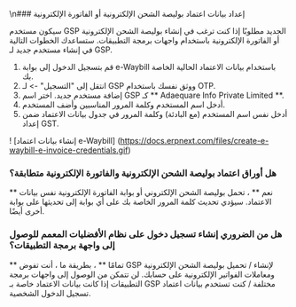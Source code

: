 \n### إعداد بيانات اعتماد بوليصة الشحن الإلكترونية أو الفاتورة الإلكترونية

سيكون مستخدم GSP الجديد مطلوبًا إذا كنت ترغب في إنشاء بوليصة الشحن الإلكترونية أو الفاتورة الإلكترونية باستخدام واجهات برمجة التطبيقات. ستساعدك الخطوات التالية في إنشاء مستخدم جديد لـ GSP.

1. قم بتسجيل الدخول إلى بوابة e-Waybill باستخدام بيانات الاعتماد الحالية الخاصة بك.
2. انتقل إلى "التسجيل" -> لـ GSP ووثق نفسك باستخدام OTP.
3. إضافة مستخدم جديد. اختر اسم GSP كـ ** Adaequare Info Private Limited **.
4. أدخل اسم المستخدم وكلمة المرور المناسبين وأضف المستخدم.
5. أدخل نفس اسم المستخدم (مع البادئة) وكلمة المرور في جدول بيانات الاعتماد ضمن إعداد GST.

! [إنشاء بيانات اعتماد e-Waybill] (https://docs.erpnext.com/files/create-e-waybill-e-invoice-credentials.gif)

### هل أوراق اعتماد بوليصة الشحن الإلكترونية والفاتورة الإلكترونية متطابقة؟

** نعم ** ، تحمل بوليصة الشحن الإلكتروني أو بوابة الفاتورة الإلكترونية نفس بيانات الاعتماد. سيؤدي تحديث كلمة المرور الخاصة بك على أي بوابة إلى تحديثها على بوابة أخرى أيضًا.

### هل من الضروري إنشاء تسجيل دخول على نظام الأفضليات المعمم للوصول إلى واجهة برمجة التطبيقات؟

** تمامًا ** ، بطريقة ما ، أنت تفوض GSP لإنشاء / تحميل بوليصة الشحن الإلكترونية ومعاملات الفواتير الإلكترونية على حسابك. لن تتمكن من الوصول إلى واجهات برمجة التطبيقات إذا كانت بيانات الاعتماد خاصة بـ GSP مختلفة / كنت تستخدم بيانات اعتماد تسجيل الدخول الشخصية.